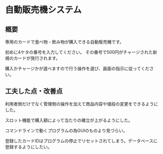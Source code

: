 # 自動販売機システム

## 概要

専用のカードで食べ物・飲み物が購入できる自動販売機です。

初めに4ケタの番号を入力してください。
その番号で500円がチャージされた新規のカードが発行されます。

購入かチャージかが選べますので行う操作を選び、画面の指示に従ってください。

## 工夫した点・改善点

利用者側だけでなく管理側の操作を加えて商品内容や値段の変更をできるようにした。

スロット機能で購入額によって当たりの確立が上がるようにした。

コマンドラインで動くプログラムの為GUIのものより見づらい。

登録したカードIDはプログラムの停止でリセットされてしまう。データベースに登録するようにしたい。
